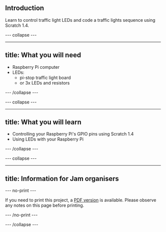 ## Introduction

Learn to control traffic light LEDs and code a traffic lights sequence using Scratch 1.4.

--- collapse ---

---
title: What you will need
---

- Raspberry Pi computer
- LEDs:
    - pi-stop traffic light board
    - or 3x LEDs and resistors

--- /collapse ---

--- collapse ---

---
title: What you will learn
---

- Controlling your Raspberry Pi's GPIO pins using Scratch 1.4
- Using LEDs with your Raspberry Pi

--- /collapse ---

--- collapse ---

---
title: Information for Jam organisers
---

--- no-print ---

If you need to print this project, a [PDF version](https://github.com/raspberrypilearning/jam-worksheets/raw/master/pdf/Traffic-Lights-Scratch1.pdf) is available. Please observe any notes on this page before printing.

--- /no-print ---

--- /collapse ---
